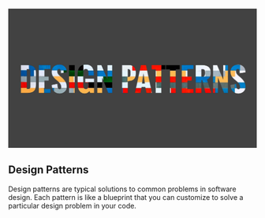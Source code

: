 <p align="center">
  <img src="https://raw.githubusercontent.com/SMhdHsn/SMhdHsn/master/Assets/Images/design_patterns.jpeg">
</p>

## Design Patterns
Design patterns are typical solutions to common problems in software design. Each pattern is like a blueprint that you can customize to solve a particular design problem in your code.
